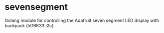 # sevensegment
Golang module for controlling the Adafruit seven segment LED display with backpack (ht16K33 i2c)
